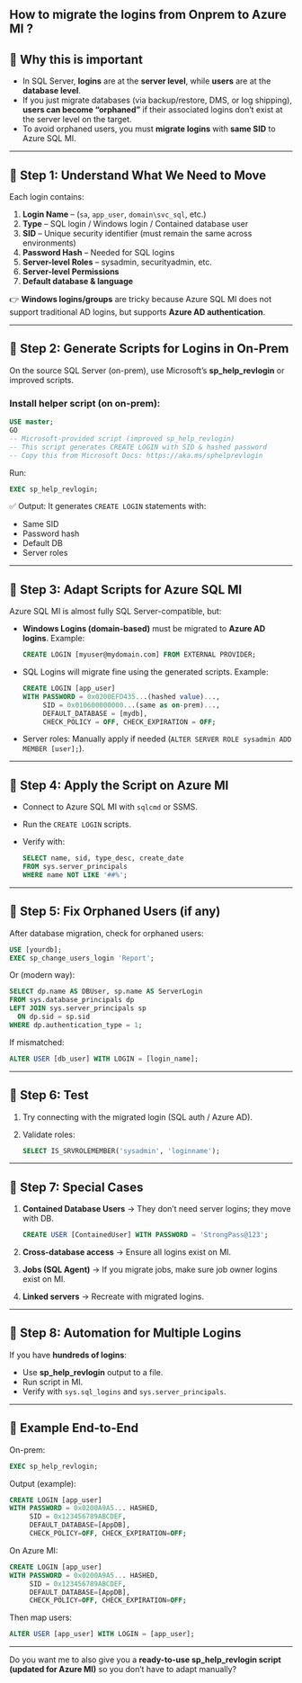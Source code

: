 How to migrate the logins from Onprem to Azure MI ?
---

## 🔹 Why this is important

* In SQL Server, **logins** are at the **server level**, while **users** are at the **database level**.
* If you just migrate databases (via backup/restore, DMS, or log shipping), **users can become “orphaned”** if their associated logins don’t exist at the server level on the target.
* To avoid orphaned users, you must **migrate logins** with **same SID** to Azure SQL MI.

---

## 🔹 Step 1: Understand What We Need to Move

Each login contains:

1. **Login Name** – (`sa`, `app_user`, `domain\svc_sql`, etc.)
2. **Type** – SQL login / Windows login / Contained database user
3. **SID** – Unique security identifier (must remain the same across environments)
4. **Password Hash** – Needed for SQL logins
5. **Server-level Roles** – sysadmin, securityadmin, etc.
6. **Server-level Permissions**
7. **Default database & language**

👉 **Windows logins/groups** are tricky because Azure SQL MI does not support traditional AD logins, but supports **Azure AD authentication**.

---

## 🔹 Step 2: Generate Scripts for Logins in On-Prem

On the source SQL Server (on-prem), use Microsoft’s **sp\_help\_revlogin** or improved scripts.

### Install helper script (on on-prem):

```sql
USE master;
GO
-- Microsoft-provided script (improved sp_help_revlogin)
-- This script generates CREATE LOGIN with SID & hashed password
-- Copy this from Microsoft Docs: https://aka.ms/sphelprevlogin
```

Run:

```sql
EXEC sp_help_revlogin;
```

✅ Output: It generates `CREATE LOGIN` statements with:

* Same SID
* Password hash
* Default DB
* Server roles

---

## 🔹 Step 3: Adapt Scripts for Azure SQL MI

Azure SQL MI is almost fully SQL Server-compatible, but:

* **Windows Logins (domain-based)** must be migrated to **Azure AD logins**. Example:

  ```sql
  CREATE LOGIN [myuser@mydomain.com] FROM EXTERNAL PROVIDER;
  ```
* SQL Logins will migrate fine using the generated scripts. Example:

  ```sql
  CREATE LOGIN [app_user] 
  WITH PASSWORD = 0x0200EFD435...(hashed value)..., 
       SID = 0x010600000000...(same as on-prem)..., 
       DEFAULT_DATABASE = [mydb], 
       CHECK_POLICY = OFF, CHECK_EXPIRATION = OFF;
  ```
* Server roles: Manually apply if needed (`ALTER SERVER ROLE sysadmin ADD MEMBER [user];`).

---

## 🔹 Step 4: Apply the Script on Azure MI

* Connect to Azure SQL MI with `sqlcmd` or SSMS.
* Run the `CREATE LOGIN` scripts.
* Verify with:

  ```sql
  SELECT name, sid, type_desc, create_date 
  FROM sys.server_principals
  WHERE name NOT LIKE '##%';
  ```

---

## 🔹 Step 5: Fix Orphaned Users (if any)

After database migration, check for orphaned users:

```sql
USE [yourdb];
EXEC sp_change_users_login 'Report';
```

Or (modern way):

```sql
SELECT dp.name AS DBUser, sp.name AS ServerLogin
FROM sys.database_principals dp
LEFT JOIN sys.server_principals sp
  ON dp.sid = sp.sid
WHERE dp.authentication_type = 1;
```

If mismatched:

```sql
ALTER USER [db_user] WITH LOGIN = [login_name];
```

---

## 🔹 Step 6: Test

1. Try connecting with the migrated login (SQL auth / Azure AD).
2. Validate roles:

   ```sql
   SELECT IS_SRVROLEMEMBER('sysadmin', 'loginname');
   ```

---

## 🔹 Step 7: Special Cases

1. **Contained Database Users** → They don’t need server logins; they move with DB.

   ```sql
   CREATE USER [ContainedUser] WITH PASSWORD = 'StrongPass@123';
   ```
2. **Cross-database access** → Ensure all logins exist on MI.
3. **Jobs (SQL Agent)** → If you migrate jobs, make sure job owner logins exist on MI.
4. **Linked servers** → Recreate with migrated logins.

---

## 🔹 Step 8: Automation for Multiple Logins

If you have **hundreds of logins**:

* Use **sp\_help\_revlogin** output to a file.
* Run script in MI.
* Verify with `sys.sql_logins` and `sys.server_principals`.

---

## 🔹 Example End-to-End

On-prem:

```sql
EXEC sp_help_revlogin;
```

Output (example):

```sql
CREATE LOGIN [app_user] 
WITH PASSWORD = 0x0200A9A5... HASHED, 
     SID = 0x123456789ABCDEF, 
     DEFAULT_DATABASE=[AppDB], 
     CHECK_POLICY=OFF, CHECK_EXPIRATION=OFF;
```

On Azure MI:

```sql
CREATE LOGIN [app_user] 
WITH PASSWORD = 0x0200A9A5... HASHED, 
     SID = 0x123456789ABCDEF, 
     DEFAULT_DATABASE=[AppDB], 
     CHECK_POLICY=OFF, CHECK_EXPIRATION=OFF;
```

Then map users:

```sql
ALTER USER [app_user] WITH LOGIN = [app_user];
```

---


Do you want me to also give you a **ready-to-use sp\_help\_revlogin script (updated for Azure MI)** so you don’t have to adapt manually?
